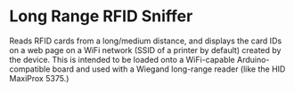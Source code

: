 # Long Range RFID Sniffer
Reads RFID cards from a long/medium distance, and displays the card IDs on a web page on a WiFi network (SSID of a printer by default) created by the device. This is intended to be loaded onto a WiFi-capable Arduino-compatible board and used with a Wiegand long-range reader (like the HID MaxiProx 5375.)
